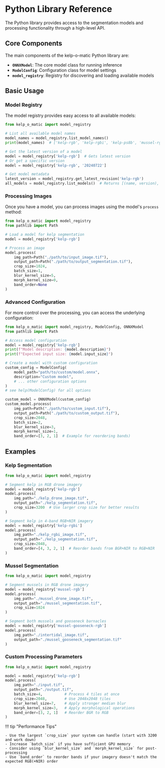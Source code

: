 # Python Library Reference

The Python library provides access to the segmentation models and processing functionality through a high-level API.

## Core Components

The main components of the kelp-o-matic Python library are:

- **`ONNXModel`**: The core model class for running inference
- **`ModelConfig`**: Configuration class for model settings
- **`model_registry`**: Registry for discovering and loading available models

## Basic Usage

### Model Registry

The model registry provides easy access to all available models:

```python
from kelp_o_matic import model_registry

# List all available model names
model_names = model_registry.list_model_names()
print(model_names)  # ['kelp-rgb', 'kelp-rgbi', 'kelp-ps8b', 'mussel-rgb', 'mussel-gooseneck-rgb']

# Get the latest version of a model
model = model_registry['kelp-rgb']  # Gets latest version
# Or get a specific version
model = model_registry['kelp-rgb', '20240722']

# Get model metadata
latest_version = model_registry.get_latest_revision('kelp-rgb')
all_models = model_registry.list_models()  # Returns [(name, version), ...]
```

### Processing Images

Once you have a model, you can process images using the model's `process` method:

```python
from kelp_o_matic import model_registry
from pathlib import Path

# Load a model for kelp segmentation
model = model_registry['kelp-rgb']

# Process an image
model.process(
    img_path=Path("./path/to/input_image.tif"),
    output_path=Path("./path/to/output_segmentation.tif"),
    crop_size=1024,
    batch_size=1,
    blur_kernel_size=5,
    morph_kernel_size=0,
    band_order=None
)
```

### Advanced Configuration

For more control over the processing, you can access the underlying configuration:

```python
from kelp_o_matic import model_registry, ModelConfig, ONNXModel
from pathlib import Path

# Access model configuration
model = model_registry['kelp-rgb']
print(f"Model description: {model.description}")
print(f"Expected input size: {model.input_size}")

# Create a model with custom configuration
custom_config = ModelConfig(
    model_path="path/to/custom/model.onnx",
    description="Custom model",
    # ... other configuration options
)
# see help(ModelConfig) for all options

custom_model = ONNXModel(custom_config)
custom_model.process(
    img_path=Path("./path/to/custom_input.tif"),
    output_path=Path("./path/to/custom_output.tif"),
    crop_size=2048,
    batch_size=2,
    blur_kernel_size=3,
    morph_kernel_size=1,
    band_order=[3, 2, 1]  # Example for reordering bands)
```

## Examples

### Kelp Segmentation

```python
from kelp_o_matic import model_registry

# Segment kelp in RGB drone imagery
model = model_registry['kelp-rgb']
model.process(
    img_path="./kelp_drone_image.tif",
    output_path="./kelp_segmentation.tif",
    crop_size=3200  # Use larger crop size for better results
)

# Segment kelp in 4-band RGB+NIR imagery
model = model_registry['kelp-rgbi']
model.process(
    img_path="./kelp_rgbi_image.tif",
    output_path="./kelp_segmentation.tif",
    crop_size=2048,
    band_order=[4, 3, 2, 1]  # Reorder bands from BGR+NIR to RGB+NIR
)
```

### Mussel Segmentation

```python
from kelp_o_matic import model_registry

# Segment mussels in RGB drone imagery
model = model_registry['mussel-rgb']
model.process(
    img_path="./mussel_drone_image.tif",
    output_path="./mussel_segmentation.tif",
    crop_size=1024
)

# Segment both mussels and gooseneck barnacles
model = model_registry['mussel-gooseneck-rgb']
model.process(
    img_path="./intertidal_image.tif",
    output_path="./mussel_gooseneck_segmentation.tif"
)
```

### Custom Processing Parameters

```python
from kelp_o_matic import model_registry

model = model_registry['kelp-rgb']
model.process(
    img_path="./input.tif",
    output_path="./output.tif",
    batch_size=4,          # Process 4 tiles at once
    crop_size=2048,        # Use 2048x2048 tiles
    blur_kernel_size=7,    # Apply stronger median blur
    morph_kernel_size=3,   # Apply morphological operations
    band_order=[3, 2, 1]   # Reorder BGR to RGB
)
```

!!! tip "Performance Tips"

    - Use the largest `crop_size` your system can handle (start with 3200 and work down)
    - Increase `batch_size` if you have sufficient GPU memory
    - Consider using `blur_kernel_size` and `morph_kernel_size` for post-processing
    - Use `band_order` to reorder bands if your imagery doesn't match the expected RGB(+NIR) order
